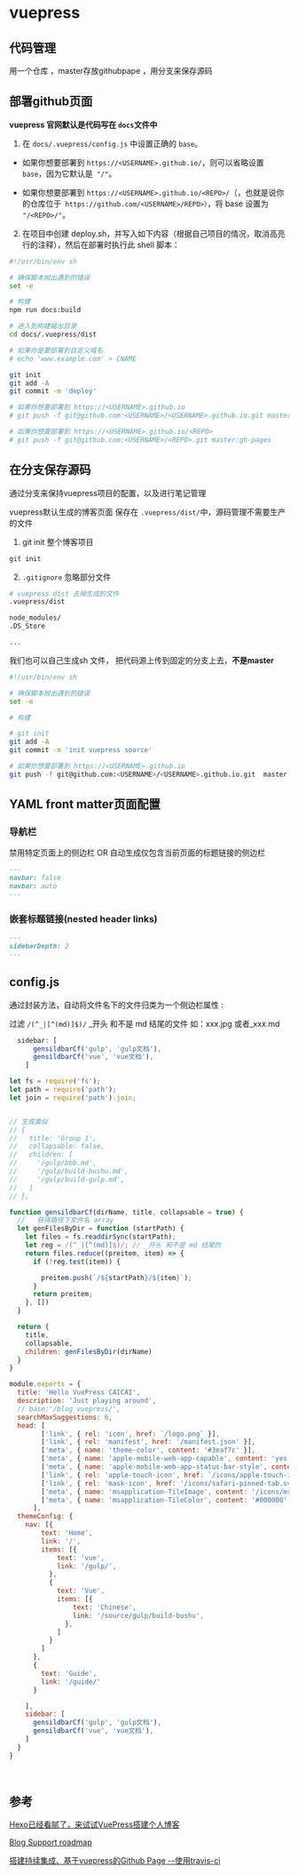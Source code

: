 # vuepress

## 代码管理
用一个仓库 ，master存放githubpape ，用分支来保存源码

## 部署github页面
**vuepress 官网默认是代码写在 `docs`文件中**

1. 在 `docs/.vuepress/config.js` 中设置正确的 `base`。 

*  如果你想要部署到 `https://<USERNAME>.github.io/`，则可以省略设置 `base`，因为它默认是` "/"`。

*  如果你想要部署到 `https://<USERNAME>.github.io/<REPO>/`（，也就是说你的仓库位于` https://github.com/<USERNAME>/REPO>）`，将 base 设置为 `"/<REPO>/"`。

2. 在项目中创建 deploy.sh，并写入如下内容（根据自己项目的情况，取消高亮行的注释），然后在部署时执行此 shell 脚本：
```bash
#!/usr/bin/env sh

# 确保脚本抛出遇到的错误
set -e

# 构建
npm run docs:build

# 进入到构建输出目录 
cd docs/.vuepress/dist

# 如果你是要部署到自定义域名
# echo 'www.example.com' > CNAME

git init
git add -A
git commit -m 'deploy'

# 如果你想要部署到 https://<USERNAME>.github.io
# git push -f git@github.com:<USERNAME>/<USERNAME>.github.io.git master

# 如果你想要部署到 https://<USERNAME>.github.io/<REPO>
# git push -f git@github.com:<USERNAME>/<REPO>.git master:gh-pages

```

##  在分支保存源码
通过分支来保持vuepress项目的配置，以及进行笔记管理

vuepress默认生成的博客页面 保存在 `.vuepress/dist/`中，源码管理不需要生产的文件

1. git init 整个博客项目
```bash
git init
```


2. `.gitignore` 忽略部分文件
```bash
# vuepress dist 去掉生成的文件
.vuepress/dist

node_modules/
.DS_Store

...

```


我们也可以自己生成sh 文件， 把代码源上传到固定的分支上去，**不是master**
```bash
#!/usr/bin/env sh

# 确保脚本抛出遇到的错误
set -e

# 构建

# git init
git add -A
git commit -m 'init vuepress source'

# 如果你想要部署到 https://<USERNAME>.github.io
git push -f git@github.com:<USERNAME>/<USERNAME>.github.io.git  master:<branchNAME>

```


## YAML front matter页面配置

### 导航栏
禁用特定页面上的侧边栏   OR
自动生成仅包含当前页面的标题链接的侧边栏
```md
---
navbar: false  
navbar: auto  
---
```
### 嵌套标题链接(nested header links)

```md
---
sidebarDepth: 2
---
```


## config.js

通过封装方法，自动将文件名下的文件归类为一个侧边栏属性 :

过滤  `/(^_|[^(md)]$)/`   _开头 和不是 md 结尾的文件 如：xxx.jpg 或者_xxx.md
```js
  sidebar: [
      gensildbarCf('gulp', 'gulp文档'),
      gensildbarCf('vue', 'vue文档'),
    ]
```

```js
let fs = require('fs');
let path = require('path');
let join = require('path').join;


// 生成类似
// {
//   title: 'Group 1',
//   collapsable: false,
//   children: [
//     '/gulp/bbb.md',
//     '/gulp/build-bushu.md',
//     '/gulp/build-gulp.md',
//   ]
// },

function gensildbarCf(dirName, title, collapsable = true) {
  //   获得路径下文件名 array
  let genFilesByDir = function (startPath) {
    let files = fs.readdirSync(startPath);
    let reg = /(^_|[^(md)]$)/; // _开头 和不是 md 结尾的
    return files.reduce((preitem, item) => {
      if (!reg.test(item)) {

        preitem.push(`/${startPath}/${item}`);
      }
      return preitem;
    }, [])
  }

  return { 
    title,
    collapsable,
    children: genFilesByDir(dirName)
  }
}

module.exports = {
  title: 'Hello VuePress CAICAI',
  description: 'Just playing around',
  // base:'/blog_vuepress/',
  searchMaxSuggestions: 6,
  head: [
        ['link', { rel: 'icon', href: `/logo.png` }],
        ['link', { rel: 'manifest', href: '/manifest.json' }],
        ['meta', { name: 'theme-color', content: '#3eaf7c' }],
        ['meta', { name: 'apple-mobile-web-app-capable', content: 'yes' }],
        ['meta', { name: 'apple-mobile-web-app-status-bar-style', content: 'black' }],
        ['link', { rel: 'apple-touch-icon', href: `/icons/apple-touch-icon-152x152.png` }],
        ['link', { rel: 'mask-icon', href: '/icons/safari-pinned-tab.svg', color: '#3eaf7c' }],
        ['meta', { name: 'msapplication-TileImage', content: '/icons/msapplication-icon-144x144.png' }],
        ['meta', { name: 'msapplication-TileColor', content: '#000000' }]
      ],
  themeConfig: {
    nav: [{
        text: 'Home',
        link: '/',
        items: [{
            text: 'vue',
            link: '/gulp/',
          },
          {
            text: 'Vue',
            items: [{
                text: 'Chinese',
                link: '/source/gulp/build-bushu',
              },
            ]
          }
        ]
      },
      {
        text: 'Guide',
        link: '/guide/'
      }

    ],
    sidebar: [
      gensildbarCf('gulp', 'gulp文档'),
      gensildbarCf('vue', 'vue文档'),
    ]
  }
}

 

```


## 参考
[Hexo已经看腻了，来试试VuePress搭建个人博客](http://brownhu.site/blog/Library/Hexo%E5%B7%B2%E7%BB%8F%E7%9C%8B%E8%85%BB%E4%BA%86%EF%BC%8C%E6%9D%A5%E8%AF%95%E8%AF%95VuePress%E6%90%AD%E5%BB%BA%E4%B8%AA%E4%BA%BA%E5%8D%9A%E5%AE%A2.html)

[Blog Support roadmap](https://github.com/vuejs/vuepress/issues/36)


[搭建持续集成、基于vuepress的Github Page --使用travis-ci](https://zhuanlan.zhihu.com/p/36390666)
